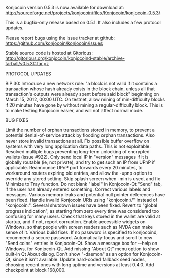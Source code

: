 Konjocoin version 0.5.3 is now available for download at:
http://sourceforge.net/projects/konjocoin/files/Konjocoin/konjocoin-0.5.3/

This is a bugfix-only release based on 0.5.1.
It also includes a few protocol updates.

Please report bugs using the issue tracker at github:
https://github.com/konjocoin/konjocoin/issues

Stable source code is hosted at Gitorious:
http://gitorious.org/konjocoin/konjocoind-stable/archive-tarball/v0.5.3#.tar.gz

PROTOCOL UPDATES

BIP 30: Introduce a new network rule: "a block is not valid if it contains a transaction whose hash already exists in the block chain, unless all that transaction's outputs were already spent before said block" beginning on March 15, 2012, 00:00 UTC.
On testnet, allow mining of min-difficulty blocks if 20 minutes have gone by without mining a regular-difficulty block. This is to make testing Konjocoin easier, and will not affect normal mode.

BUG FIXES

Limit the number of orphan transactions stored in memory, to prevent a potential denial-of-service attack by flooding orphan transactions. Also never store invalid transactions at all.
Fix possible buffer overflow on systems with very long application data paths. This is not exploitable.
Resolved multiple bugs preventing long-term unlocking of encrypted wallets
(issue #922).
Only send local IP in "version" messages if it is globally routable (ie, not private), and try to get such an IP from UPnP if applicable.
Reannounce UPnP port forwards every 20 minutes, to workaround routers expiring old entries, and allow the -upnp option to override any stored setting.
Skip splash screen when -min is used, and fix Minimize to Tray function.
Do not blank "label" in Konjocoin-Qt "Send" tab, if the user has already entered something.
Correct various labels and messages.
Various memory leaks and potential null pointer deferences have been fixed.
Handle invalid Konjocoin URIs using "konjocoin://" instead of "konjocoin:".
Several shutdown issues have been fixed.
Revert to "global progress indication", as starting from zero every time was considered too confusing for many users.
Check that keys stored in the wallet are valid at startup, and if not, report corruption.
Enable accessible widgets on Windows, so that people with screen readers such as NVDA can make sense of it.
Various build fixes.
If no password is specified to konjocoind, recommend a secure password.
Automatically focus and scroll to new "Send coins" entries in Konjocoin-Qt.
Show a message box for --help on Windows, for Konjocoin-Qt.
Add missing "About Qt" menu option to show built-in Qt About dialog.
Don't show "-daemon" as an option for Konjocoin-Qt, since it isn't available.
Update hard-coded fallback seed nodes, choosing recent ones with long uptime and versions at least 0.4.0.
Add checkpoint at block 168,000.
